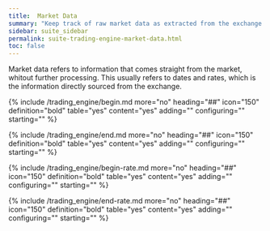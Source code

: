 ```yaml
---
title:  Market Data
summary: "Keep track of raw market data as extracted from the exchange. On this page: Begin, End, Begin Rate, and End Rate."
sidebar: suite_sidebar
permalink: suite-trading-engine-market-data.html
toc: false
---
```


Market data refers to information that comes straight from the market, whitout further processing. This usually refers to dates and rates, which is the information directly sourced from the exchange.

{% include /trading_engine/begin.md more="no" heading="##" icon="150" definition="bold" table="yes" content="yes" adding="" configuring="" starting="" %}

{% include /trading_engine/end.md more="no" heading="##" icon="150" definition="bold" table="yes" content="yes" adding="" configuring="" starting="" %}

{% include /trading_engine/begin-rate.md more="no" heading="##" icon="150" definition="bold" table="yes" content="yes" adding="" configuring="" starting="" %}

{% include /trading_engine/end-rate.md more="no" heading="##" icon="150" definition="bold" table="yes" content="yes" adding="" configuring="" starting="" %}